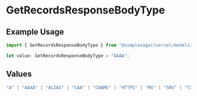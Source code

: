 # GetRecordsResponseBodyType

## Example Usage

```typescript
import { GetRecordsResponseBodyType } from "@simplesagar/vercel/models/getrecordsop.js";

let value: GetRecordsResponseBodyType = "AAAA";
```

## Values

```typescript
"A" | "AAAA" | "ALIAS" | "CAA" | "CNAME" | "HTTPS" | "MX" | "SRV" | "TXT" | "NS"
```